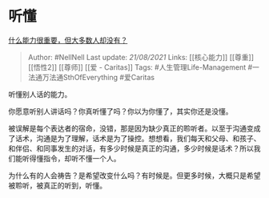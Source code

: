 # 听懂
[什么能力很重要，但大多数人却没有？](https://www.zhihu.com/question/305507128/answer/553032604)

> Author: #NellNell 
Last update: *21/08/2021* 
Links: [[核心能力]] [[尊重]] [[悟性2]] [[尊师]] [[爱 - Caritas]]
Tags: #人生管理Life-Management #一法通万法通SthOfEverything #爱Caritas 

听懂别人话的能力。

  

你愿意听别人讲话吗？你真听懂了吗？你以为你懂了，其实你还是没懂。

  

被误解是每个表达者的宿命，没错，那是因为缺少真正的聆听者。以至于沟通变成了话术，沟通是为了理解，话术是为了操控。想想看，我们每天和父母、和孩子、和伴侣、和同事发生的对话，有多少时候是真正的沟通，多少时候是话术？所以我们能听得懂指令，却听不懂一个人。

  

为什么有的人会祷告？是希望改变什么吗？有时候是。但更多时候，大概只是希望被聆听，被真正的听到，听懂。

  
  


